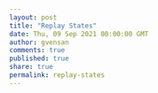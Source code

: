 ```yaml
---
layout: post
title: "Replay States"
date: Thu, 09 Sep 2021 00:00:00 GMT
author: gvensan
comments: true
published: true
share: true
permalink: replay-states
---
```

